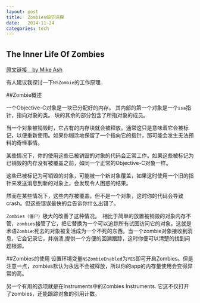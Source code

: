 ```yaml
---
layout: post
title:  Zombies细节详探
date:   2014-11-24  
categories: tech
---
```


## The Inner Life Of Zombies　

[原文链接　by Mike Ash](https://mikeash.com/pyblog/friday-qa-2011-05-20-the-inner-life-of-zombies.html)

有人建议我探讨一下`NSZombie`的工作原理.  

##Zombie概述

一个Objective-C对象是一块已分配好的内存。
其内部的第一个对象是一个`isa`指针，指向对象的类。
块的其余的部分包含了所指对象的成员。　　
  
当一个对象被销毁时，它占有的内存块就会被释放。通常这只是意味着它会被标记，以便重新使用。如果你糊涂地保留了一个指向它的指针，那可能会发生无法预料的奇怪事情。　　

某些情况下，你的使用这些已被销毁的对象的代码会正常工作。如果这些被标记为已销毁的内存没有被覆盖之前，如同一个正常的Objective-C对象一样。  
  
这些已被标记为可销毁的对象，可能被一个新对象覆盖，如果这时使用一个旧的指针来发送消息到新的对象上，会发现令人困惑的结果。  

然而在某些情况下，这些内存被覆盖，但不是一个对象，这时你的代码会导致crash。但这些错误最快的会告诉你什么出错了。  

`Zombies（僵尸）`极大的改善了这种情况。　相比于简单的放置被销毁的对象内存不管，`zombies`接管了它，把它替换为一个可以追踪所有试图访问它的对象。这就是术语`Zombie`:死去的对象被复活成为一个不死的东西。当一个zombie对象接收到消息，它会记录它，并崩溃,提供一个方便的回溯跟踪，这时你便可以清楚的找到问题根源。  
  
##Zombies的使用
设置环境变量`NSZombieEnabled`为`YES`即可开启Zombies。但是注意一点，zombies默认为永远不会被释放，所以你的app的内存量使用会变得异常的高。　　

另一个有用的选项就是在Instruments中的Zombies Instruments. 它这不仅打开了zombies，还能跟踪对象的引用计数。  
  
  
  